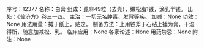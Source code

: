 序号：12377
名称：白膏
组成：蓖麻49粒（去壳），嫩松脂1钱，滴乳半钱。
出处：《普济方》卷三一四。
主治：一切无名肿毒、发背等疾。
加减：None
功效：None
用法用量：摊于纸上，贴之。
制备方法：上用铁斧于石砧上捶为膏，干湿得所，随意加减松、乳。
临床应用：None
各家论述：None
用药禁忌：None
附注：None
